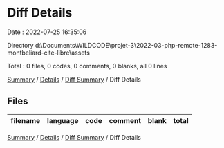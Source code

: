 # Diff Details

Date : 2022-07-25 16:35:06

Directory d:\\Documents\\WILDCODE\\projet-3\\2022-03-php-remote-1283-montbeliard-cite-libre\\assets

Total : 0 files,  0 codes, 0 comments, 0 blanks, all 0 lines

[Summary](results.md) / [Details](details.md) / [Diff Summary](diff.md) / Diff Details

## Files
| filename | language | code | comment | blank | total |
| :--- | :--- | ---: | ---: | ---: | ---: |

[Summary](results.md) / [Details](details.md) / [Diff Summary](diff.md) / Diff Details